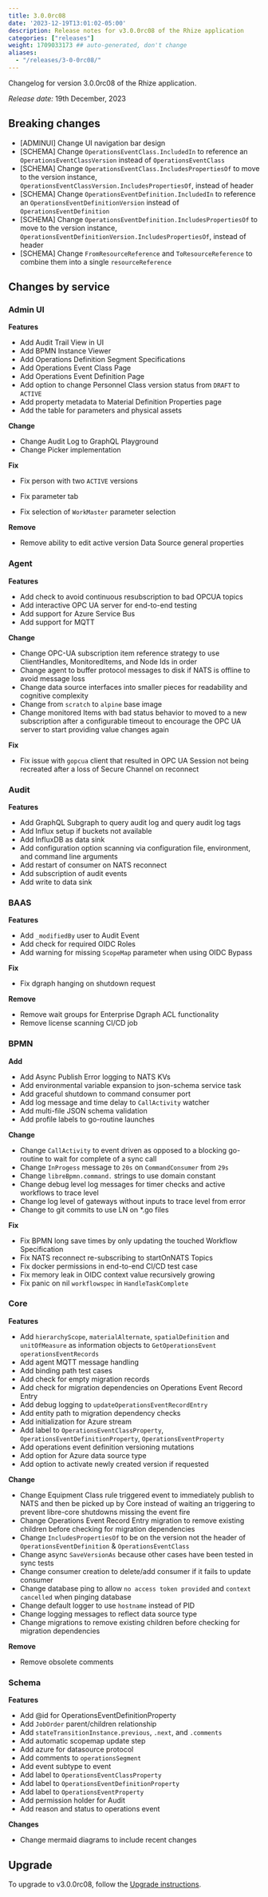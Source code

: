 ```yaml
---
title: 3.0.0rc08
date: '2023-12-19T13:01:02-05:00'
description: Release notes for v3.0.0rc08 of the Rhize application
categories: ["releases"]
weight: 1709033173 ## auto-generated, don't change
aliases:
  - "/releases/3-0-0rc08/"
---
```


Changelog for version 3.0.0rc08 of the Rhize application.

_Release date:_ 19th December, 2023

## Breaking changes

  - [ADMINUI] Change UI navigation bar design
  - [SCHEMA] Change `OperationsEventClass.IncludedIn` to reference an `OperationsEventClassVersion` instead of `OperationsEventClass`
  - [SCHEMA] Change `OperationsEventClass.IncludesPropertiesOf` to move to the version instance, `OperationsEventClassVersion.IncludesPropertiesOf`, instead of header
  - [SCHEMA] Change `OperationsEventDefinition.IncludedIn` to reference an `OperationsEventDefinitionVersion` instead of `OperationsEventDefinition`
  - [SCHEMA] Change `OperationsEventDefinition.IncludesPropertiesOf` to move to the version instance, `OperationsEventDefinitionVersion.IncludesPropertiesOf`, instead of header
  - [SCHEMA] Change `FromResourceReference` and `ToResourceReference` to combine them into a single `resourceReference`


## Changes by service

### Admin UI


**Features**
- Add Audit Trail View in UI
- Add BPMN Instance Viewer
- Add Operations Definition Segment Specifications
- Add Operations Event Class Page
- Add Operations Event Definition Page
- Add option to change Personnel Class version status from `DRAFT` to `ACTIVE`
- Add property metadata to Material Definition Properties page
- Add the table for parameters and physical assets

**Change**
- Change Audit Log to GraphQL Playground
- Change Picker implementation

**Fix**
- Fix person with two `ACTIVE` versions

- Fix parameter tab
- Fix selection of `WorkMaster` parameter selection

**Remove**
- Remove ability to edit active version Data Source general properties

### Agent


**Features**
- Add check to avoid continuous resubscription to bad OPCUA topics
- Add interactive OPC UA server for end-to-end testing
- Add support for Azure Service Bus
- Add support for MQTT

**Change**
- Change OPC-UA subscription item reference strategy to use ClientHandles, MonitoredItems, and Node Ids in order
- Change agent to buffer protocol messages to disk if NATS is offline to avoid message loss
- Change data source interfaces into smaller pieces for readability and cognitive complexity
- Change from `scratch` to `alpine` base image
- Change monitored Items with bad status behavior to moved to a new subscription after a configurable timeout to encourage the OPC UA server to start providing value changes again

**Fix**
- Fix issue with `gopcua` client that resulted in OPC UA Session not being recreated after a loss of Secure Channel on reconnect

### Audit


**Features**
- Add GraphQL Subgraph to query audit log and query audit log tags
- Add Influx setup if buckets not available
- Add InfluxDB as data sink
- Add configuration option scanning via configuration file, environment, and command line arguments
- Add restart of consumer on NATS reconnect
- Add subscription of audit events
- Add write to data sink

### BAAS


**Features**
- Add `_modifiedBy` user to Audit Event
- Add check for required OIDC Roles
- Add warning for missing `ScopeMap` parameter when using OIDC Bypass

**Fix**
- Fix dgraph hanging on shutdown request

**Remove**
- Remove wait groups for Enterprise Dgraph ACL functionality
- Remove license scanning CI/CD job

### BPMN


**Add**
- Add Async Publish Error logging to NATS KVs
- Add environmental variable expansion to json-schema service task
- Add graceful shutdown to command consumer port
- Add log message and time delay to `CallActivity` watcher
- Add multi-file JSON schema validation
- Add profile labels to go-routine launches

**Change**
- Change `CallActivity` to event driven as opposed to a blocking go-routine to wait for complete of a sync call
- Change `InProgess` message to `20s` on `CommandConsumer` from `29s`
- Change `libreBpmn.command.` strings to use domain constant
- Change debug level log messages for timer checks and active workflows to trace level
- Change log level of gateways without inputs to trace level from error
- Change to git commits to use LN on *.go files

**Fix**
- Fix BPMN long save times by only updating the touched Workflow Specification
- Fix NATS reconnect re-subscribing to startOnNATS Topics
- Fix docker permissions in end-to-end CI/CD test case
- Fix memory leak in OIDC context value recursively growing
- Fix panic on nil `workflowspec` in `HandleTaskComplete`

### Core

**Features**
- Add `hierarchyScope`, `materialAlternate`, `spatialDefinition` and `unitOfMeasure` as information objects to `GetOperationsEvent` `operationsEventRecords`
- Add agent MQTT message handling
- Add binding path test cases
- Add check for empty migration records
- Add check for migration dependencies on Operations Event Record Entry
- Add debug logging to `updateOperationsEventRecordEntry`
- Add entity path to migration dependency checks
- Add initialization for Azure stream
- Add label to `OperationsEventClassProperty`, `OperationsEventDefinitionProperty`, `OperationsEventProperty`
- Add operations event definition versioning mutations
- Add option for Azure data source type
- Add option to activate newly created version if requested

**Change**
- Change Equipment Class rule triggered event to immediately publish to NATS and then be picked up by Core instead of waiting an triggering to prevent libre-core shutdowns missing the event fire
- Change Operations Event Record Entry migration to remove existing children before checking for migration dependencies
- Change `IncludesPropertiesOf` to be on the version not the header of `OperationsEventDefinition` & `OperationsEventClass`
- Change async `SaveVersionAs` because other cases have been tested in sync tests
- Change consumer creation to delete/add consumer if it fails to update consumer
- Change database ping to allow `no access token provided` and `context cancelled` when pinging database
- Change default logger to use `hostname` instead of PID
- Change logging messages to reflect data source type
- Change migrations to remove existing children before checking for migration dependencies

**Remove**
- Remove obsolete comments


### Schema

**Features**
- Add @id for OperationsEventDefinitionProperty
- Add `JobOrder` parent/children relationship
- Add `stateTransitionInstance.previous`, `.next`, and `.comments`
- Add automatic scopemap update step
- Add azure for datasource protocol
- Add comments to `operationsSegment`
- Add event subtype to event
- Add label to `OperationsEventClassProperty`
- Add label to `OperationsEventDefinitionProperty`
- Add label to `OperationsEventProperty`
- Add permission holder for Audit
- Add reason and status to operations event

**Changes**
- Change mermaid diagrams to include recent changes

## Upgrade

To upgrade to v3.0.0rc08, follow the [Upgrade instructions](/deploy/upgrade).
